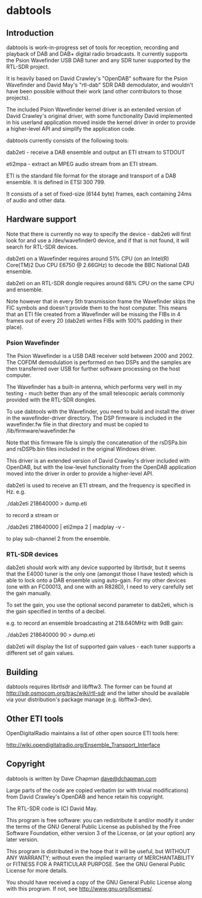 # dabtools

## Introduction

dabtools is work-in-progress set of tools for reception, recording and
playback of DAB and DAB+ digital radio broadcasts. It currently
supports the Psion Wavefinder USB DAB tuner and any SDR tuner
supported by the RTL-SDR project.

It is heavily based on David Crawley's "OpenDAB" software for the
Psion Wavefinder and David May's "rtl-dab" SDR DAB demodulator, and
wouldn't have been possible without their work (and other contributors
to those projects).

The included Psion Wavefinder kernel driver is an extended version of
David Crawley's original driver, with some functionality David
implemented in his userland application moved inside the kernel driver
in order to provide a higher-level API and simplify the application
code.


dabtools currently consists of the following tools:

dab2eti - receive a DAB ensemble and output an ETI stream to STDOUT

eti2mpa - extract an MPEG audio stream from an ETI stream.

ETI is the standard file format for the storage and transport of a DAB
ensemble.  It is defined in ETSI 300 799.

It consists of a set of fixed-size (6144 byte) frames, each containing
24ms of audio and other data.

## Hardware support

Note that there is currently no way to specify the device - dab2eti
will first look for and use a /dev/wavefinder0 device, and if that is
not found, it will search for RTL-SDR devices.

dab2eti on a Wavefinder requires around 51% CPU (on an Intel(R)
Core(TM)2 Duo CPU E6750 @ 2.66GHz) to decode the BBC National DAB
ensemble.

dab2eti on an RTL-SDR dongle requires around 68% CPU on the same CPU
and ensemble.

Note however that in every 5th transmission frame the Wavefinder skips
the FIC symbols and doesn't provide them to the host computer.  This
means that an ETI file created from a Wavefinder will be missing the
FIBs in 4 frames out of every 20 (dab2eti writes FIBs with 100%
padding in their place).

### Psion Wavefinder

The Psion Wavefinder is a USB DAB receiver sold between 2000 and 2002.
The COFDM demodulation is performed on two DSPs and the samples are
then transferred over USB for further software processing on the host
computer.

The Wavefinder has a built-in antenna, which performs very well in my
testing - much better than any of the small telescopic aerials
commonly provided with the RTL-SDR dongles.

To use dabtools with the Wavefinder, you need to build and install the
driver in the wavefinder-driver directory.  The DSP firmware is
included in the wavefinder.fw file in that directory and must be
copied to /lib/firmware/wavefinder.fw

Note that this firmware file is simply the concatenation of the
rsDSPa.bin and rsDSPb.bin files included in the original Windows
driver.

This driver is an extended version of David Crawley's driver included
with OpenDAB, but with the low-level functionality from the OpenDAB
application moved into the driver in order to provide a higher-level
API.

dab2eti is used to receive an ETI stream, and the frequency is
specified in Hz.  e.g.

./dab2eti 218640000 > dump.eti

to record a stream or

./dab2eti 218640000 | eti2mpa 2 | madplay -v -

to play sub-channel 2 from the ensemble.


### RTL-SDR devices

dab2eti should work with any device supported by librtlsdr, but it
seems that the E4000 tuner is the only one (amongst those I have
tested) which is able to lock onto a DAB ensemble using auto-gain.
For my other devices (one with an FC00013, and one with an R828D), I
need to very carefully set the gain manually.

To set the gain, you use the optional second parameter to dab2eti,
which is the gain specified in tenths of a decibel.

e.g. to record an ensemble broadcasting at 218.640MHz with 9dB gain:

./dab2eti 218640000 90 > dump.eti

dab2eti will display the list of supported gain values - each tuner
supports a different set of gain values.


## Building

dabtools requires librtlsdr and libfftw3.  The former can be found at
http://sdr.osmocom.org/trac/wiki/rtl-sdr and the latter should be
available via your distribution's package manage (e.g. libfftw3-dev).


## Other ETI tools

OpenDigitalRadio maintains a list of other open source ETI tools here:

http://wiki.opendigitalradio.org/Ensemble_Transport_Interface

## Copyright

dabtools is written by Dave Chapman <dave@dchapman.com> 

Large parts of the code are copied verbatim (or with trivial
modifications) from David Crawley's OpenDAB and hence retain his
copyright.

The RTL-SDR code is (C) David May.

This program is free software: you can redistribute it and/or modify
it under the terms of the GNU General Public License as published by
the Free Software Foundation, either version 3 of the License, or (at
your option) any later version.

This program is distributed in the hope that it will be useful, but
WITHOUT ANY WARRANTY; without even the implied warranty of
MERCHANTABILITY or FITNESS FOR A PARTICULAR PURPOSE.  See the GNU
General Public License for more details.

You should have received a copy of the GNU General Public License
along with this program.  If not, see <http://www.gnu.org/licenses/>.
